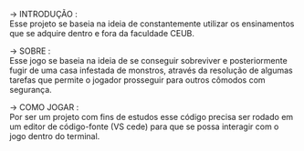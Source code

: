 → INTRODUÇÃO :  
Esse projeto se baseia na ideia de constantemente utilizar os ensinamentos que se adquire dentro e fora da faculdade CEUB.  

→ SOBRE :  
Esse jogo se baseia na ideia de se conseguir sobreviver e posteriormente fugir de uma casa infestada de monstros, através da resolução de algumas tarefas que permite o jogador prosseguir para outros cômodos com segurança.  

→ COMO JOGAR :  
Por ser um projeto com fins de estudos esse código precisa ser rodado em um editor de código-fonte (VS cede) para que se possa interagir com o jogo dentro do terminal.  
